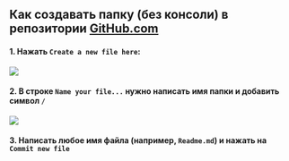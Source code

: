 ## Как создавать папку (без консоли) в репозитории [GitHub.com](www.github.com)

#### 1. Нажать `Create a new file here`:

![](https://github.com/soda-io/Hacks-and-Tips/img/images/draftGitHub1.png)


#### 2. В строке `Name your file...`  нужно написать имя папки и добавить символ `/` 

![](https://github.com/soda-io/Hacks-and-Tips/blob/master/media/images/changing_file_path.png?raw=true)


#### 3. Написать любое имя файла (например, `Readme.md`) и нажать на `Commit new file`

